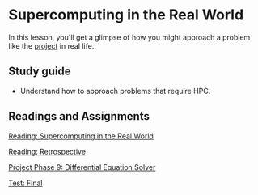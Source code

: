 # Supercomputing in the Real World

In this lesson, you'll get a glimpse of how you might approach a problem like the [project](../project/overview.md) in real life.

## Study guide

- Understand how to approach problems that require HPC.

## Readings and Assignments

[Reading: Supercomputing in the Real World](../readings/hpc-irl.md)

[Reading: Retrospective](../readings/retrospective.md)

[Project Phase 9: Differential Equation Solver](../project/phase9.md)

[Test: Final](https://byu.instructure.com/courses/21221/quizzes)
